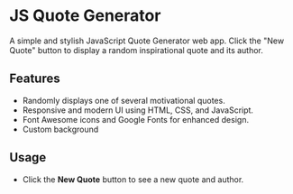 # JS Quote Generator

A simple and stylish JavaScript Quote Generator web app. Click the "New Quote" button to display a random inspirational quote and its author.

## Features

- Randomly displays one of several motivational quotes.
- Responsive and modern UI using HTML, CSS, and JavaScript.
- Font Awesome icons and Google Fonts for enhanced design.
- Custom background

## Usage

- Click the **New Quote** button to see a new quote and author.
